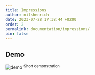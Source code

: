 ```yaml
---
title: Impressions
author: nilshenrich
date: 2023-07-28 17:38:44 +0200
order: 2
permalink: documentation/impressions/
pin: false
---
```


## Demo
![demo](/assets/img/gallery/FTH-intro.gif)
<sup>Short demonstration</sup>
